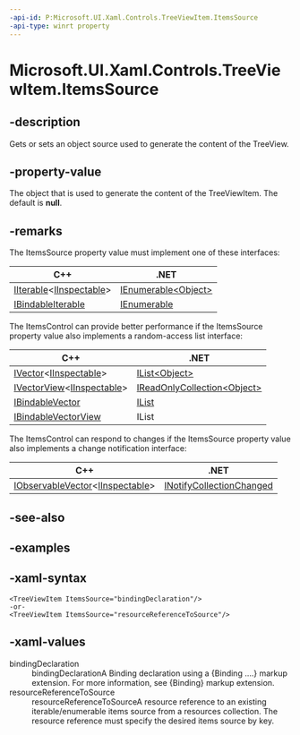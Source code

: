 ```yaml
---
-api-id: P:Microsoft.UI.Xaml.Controls.TreeViewItem.ItemsSource
-api-type: winrt property
---
```

<!-- Property syntax.
public object ItemsSource { get;  set; }
-->

# Microsoft.UI.Xaml.Controls.TreeViewItem.ItemsSource


## -description

Gets or sets an object source used to generate the content of the TreeView.


## -property-value

The object that is used to generate the content of the TreeViewItem. The default is **null**.


## -remarks

The ItemsSource property value must implement one of these interfaces:

| C++ | .NET |
| -- | -- |
| [IIterable](/uwp/api/windows.foundation.collections.iiterable_t_)&lt;[IInspectable](/windows/win32/api/inspectable/nn-inspectable-iinspectable)&gt; | [IEnumerable&lt;Object&gt;](/dotnet/api/system.collections.generic.ienumerable-1?view=dotnet-uwp-10.0) |
| [IBindableIterable](/uwp/api/windows.ui.xaml.interop.ibindableiterable) | [IEnumerable](/dotnet/api/system.collections.ienumerable?view=dotnet-uwp-10.0) |

The ItemsControl can provide better performance if the ItemsSource property value also implements a random-access list interface:

| C++ | .NET |
| -- | -- |
| [IVector](/uwp/api/windows.foundation.collections.ivector_t_)&lt;[IInspectable](/windows/win32/api/inspectable/nn-inspectable-iinspectable)&gt; | [IList&lt;Object&gt;](/dotnet/api/system.collections.generic.ilist-1?view=dotnet-uwp-10.0) |
| [IVectorView](/uwp/api/windows.foundation.collections.ivectorview_t_)&lt;[IInspectable](/windows/win32/api/inspectable/nn-inspectable-iinspectable)&gt; | [IReadOnlyCollection&lt;Object&gt;](/dotnet/api/system.collections.generic.ireadonlylist-1?view=dotnet-uwp-10.0) |
| [IBindableVector](/uwp/api/windows.ui.xaml.interop.ibindablevector) | [IList](/dotnet/api/system.collections.ilist?view=dotnet-uwp-10.0) |
| [IBindableVectorView](/uwp/api/windows.ui.xaml.interop.ibindablevectorview) | IList |

The ItemsControl can respond to changes if the ItemsSource property value also implements a change notification interface:

| C++ | .NET |
| -- | -- |
| [IObservableVector](/uwp/api/windows.foundation.collections.iobservablevector_t_)&lt;[IInspectable](/windows/win32/api/inspectable/nn-inspectable-iinspectable)&gt; | [INotifyCollectionChanged](/dotnet/api/system.collections.specialized.inotifycollectionchanged?view=dotnet-uwp-10.0) |

## -see-also


## -examples


## -xaml-syntax

```xaml
<TreeViewItem ItemsSource="bindingDeclaration"/>
-or-
<TreeViewItem ItemsSource="resourceReferenceToSource"/>
```


## -xaml-values

<dl><dt>bindingDeclaration</dt><dd>bindingDeclarationA Binding declaration using a {Binding ....} markup extension. For more information, see {Binding} markup extension.</dd>
<dt>resourceReferenceToSource</dt><dd>resourceReferenceToSourceA resource reference to an existing iterable/enumerable items source from a resources collection. The resource reference must specify the desired items source by key.</dd>
</dl>


